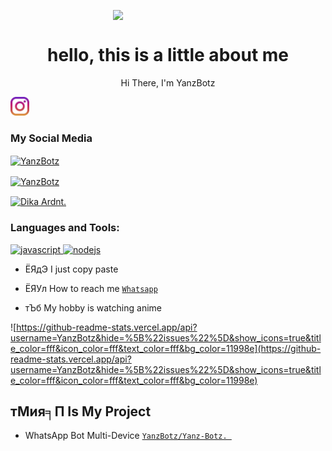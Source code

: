 <p align="center">

<img src="https://telegra.ph/file/74e79496bb3389d0dcb85.jpg" width="35%" style="margin-left: auto;margin-right: auto;display: block;">
</p>

<h1 align='center'>hello, this is a little about me</h1>

<p align='center'>Hi There, I'm YanzBotz</p>

<p align='center'>

<a href="https://instagram.com/riyan_ff12"><img height="30" src="https://github.com/ArugaZ/ArugaZ/blob/main/images/instagram.svg?raw=true"></a>&nbsp;&nbsp;

</p>

<h3 align="left">My Social Media  </h3>

<p align="left">

<a href="https://www.facebook.com/profile.php?id=100085318196178" target="blank"><img align="center" src="https://cdn.jsdelivr.net/npm/simple-icons@3.0.1/icons/facebook.svg" alt="YanzBotz" height="30" width="40" /></a>

<a href="https://instagram.com/riyan_ff12" target="blank"><img align="center" src="https://cdn.jsdelivr.net/npm/simple-icons@3.0.1/icons/instagram.svg" alt="YanzBotz" height="30" width="40" /></a>

<a href="https://wa.me/6285883359262" target="blank"><img align="center" src="https://cdn.jsdelivr.net/npm/simple-icons@3.0.1/icons/whatsapp.svg" alt="Dika Ardnt." height="30" width="40" /></a>


</p>

<h3 align="left">Languages and Tools:</h3>

<p align="left"> <a href="https://developer.mozilla.org/en-US/docs/Web/JavaScript" target="_blank"> <img src="https://img.shields.io/badge/-JavaScript-black?style=flat-square&logo=javascript" alt="javascript" width="40" height="40"/> </a> <a href="https://nodejs.org" target="_blank"> <img src="https://img.shields.io/badge/-Node.js-black?style=flat-square&logo=Node.js" alt="nodejs" width="40" height="40"/> </a> </p>

- ЁЯдЭ I just copy paste

- ЁЯУл How to reach me  [`Whatsapp`](https://wa.me/6285883359262?text=halo+bang)

- тЪб My hobby is watching anime

![https://github-readme-stats.vercel.app/api?username=YanzBotz&hide=%5B%22issues%22%5D&show_icons=true&title_color=fff&icon_color=fff&text_color=fff&bg_color=11998e](https://github-readme-stats.vercel.app/api?username=YanzBotz&hide=%5B%22issues%22%5D&show_icons=true&title_color=fff&icon_color=fff&text_color=fff&bg_color=11998e)

## тМия╕П Is My Project
* WhatsApp Bot Multi-Device [`YanzBotz/Yanz-Botz. `](https://github.com/YanzBotz/Yanz-Botz.)
